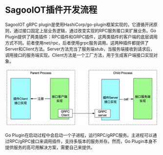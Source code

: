 # SagooIOT插件开发流程

SagooIOT gRPC plugin是使用HashiCorp/go-plugin框架实现的，它遵循开闭原则，通过接口固定上层业务逻辑，通过改变实现的RPC服务接口来扩展业务。Go Plugin提供了两类插件：RPC插件和GRPC插件，这两类插件的客户端的底层调用方式不同。前者使用net/rpc，后者使用grpc服务调用。这两种插件都提供了Server和Client方法。Server方法充当了服务端stub，当服务端接收到请求后，调用接口的服务端实现。Client方法是一个工厂方法，用于生成客户端接口实现对象。

![plugin001](../../public/imgs/develop/plugin/plugin001.png)

Go Plugin在启动过程中会启动一个子进程，运行RPC/gRPC服务。主进程可以通过RPC/gRPC接口来调用插件，支持多版本的服务并存。然而，Go Plugin本身不提供服务的高可用解决方案，需要自己来提供。
